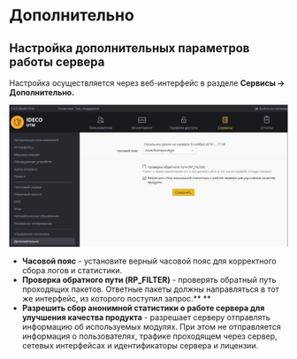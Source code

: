 # Дополнительно

## Настройка дополнительных параметров работы сервера

Настройка осуществляется через веб-интерфейс в разделе **Сервисы -> Дополнительно.**

![](../.gitbook/assets/11239441.jpg)

* **Часовой пояс** - установите верный часовой пояс для корректного сбора логов и статистики.
* **Проверка обратного пути (RP\_FILTER)** - проверять обратный путь проходящих пакетов. Ответные пакеты должны направляться в тот же интерфейс, из которого поступил запрос.**  **
* **Разрешить сбор анонимной статистики о работе сервера для улучшения качества продукта** - разрешает серверу отправлять информацию об используемых модулях. При этом не отправляется информация о пользователях, трафике проходящем через сервер, сетевых интерфейсах и идентификаторы сервера и лицензии.
